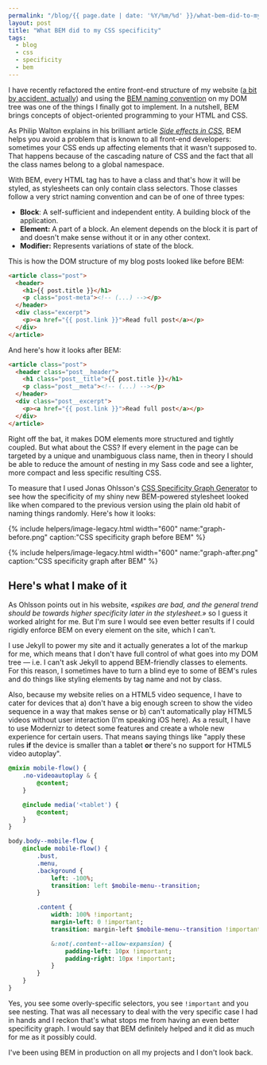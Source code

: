 ```yaml
---
permalink: "/blog/{{ page.date | date: '%Y/%m/%d' }}/what-bem-did-to-my-css-specificity.html"
layout: post
title: "What BEM did to my CSS specificity"
tags:
  - blog
  - css
  - specificity
  - bem
---
```


I have recently refactored the entire front-end structure of my website ([a bit by accident, actually](https://twitter.com/eduardoboucas/status/573609357914603520)) and using the [BEM naming convention](http://csswizardry.com/2013/01/mindbemding-getting-your-head-round-bem-syntax/) on my DOM tree was one of the things I finally got to implement.<!--more-->
In a nutshell, BEM brings concepts of object-oriented programming to your HTML and CSS.

As Philip Walton explains in his brilliant article _[Side effects in CSS](http://philipwalton.com/articles/side-effects-in-css/)_, BEM helps you avoid a problem that is known to all front-end developers: sometimes your CSS ends up affecting elements that it wasn't supposed to. That happens because of the cascading nature of CSS and the fact that all the class names belong to a global namespace.

With BEM, every HTML tag has to have a class and that's how it will be styled, as stylesheets can only contain class selectors. Those classes follow a very strict naming convention and can be of one of three types:

- **Block**: A self-sufficient and independent entity. A building block of the application.
- **Element:** A part of a block. An element depends on the block it is part of and doesn't make sense without it or in any other context.
- **Modifier:** Represents variations of state of the block.

This is how the DOM structure of my blog posts looked like before BEM:

```html
<article class="post">
  <header>
    <h1>{{ post.title }}</h1>
    <p class="post-meta"><!-- (...) --></p>
  </header>
  <div class="excerpt">
    <p><a href="{{ post.link }}">Read full post</a></p>
  </div>
</article>
```

And here's how it looks after BEM:

```html
<article class="post">
  <header class="post__header">
    <h1 class="post__title">{{ post.title }}</h1>
    <p class="post__meta"><!-- (...) --></p>
  </header>
  <div class="post__excerpt">
    <p><a href="{{ post.link }}">Read full post</a></p>
  </div>
</article>
```

Right off the bat, it makes DOM elements more structured and tightly coupled. But what about the CSS? If every element in the page can be targeted by a unique and unambiguous class name, then in theory I should be able to reduce the amount of nesting in my Sass code and see a lighter, more compact and less specific resulting CSS.

To measure that I used Jonas Ohlsson's [CSS Specificity Graph Generator](http://jonassebastianohlsson.com/specificity-graph/) to see how the specificity of my shiny new BEM-powered stylesheet looked like when compared to the previous version using the plain old habit of naming things randomly. Here's how it looks:

{% include helpers/image-legacy.html width="600" name:"graph-before.png" caption:"CSS specificity graph before BEM" %}

{% include helpers/image-legacy.html width="600" name:"graph-after.png" caption:"CSS specificity graph after BEM" %}

## Here's what I make of it

As Ohlsson points out in his website, _«spikes are bad, and the general trend should be towards higher specificity later in the stylesheet.»_ so I guess it worked alright for me. But I'm sure I would see even better results if I could rigidly enforce BEM on every element on the site, which I can't.

I use Jekyll to power my site and it actually generates a lot of the markup for me, which means that I don't have full control of what goes into my DOM tree — i.e. I can't ask Jekyll to append BEM-friendly classes to elements. For this reason, I sometimes have to turn a blind eye to some of BEM's rules and do things like styling elements by tag name and not by class.

Also, because my website relies on a HTML5 video sequence, I have to cater for devices that a) don't have a big enough screen to show the video sequence in a way that makes sense or b) can't automatically play HTML5 videos without user interaction (I'm speaking iOS here). As a result, I have to use Modernizr to detect some features and create a whole new experience for certain users. That means saying things like "apply these rules **if** the device is smaller than a tablet **or** there's no support for HTML5 video autoplay".

```sass
@mixin mobile-flow() {
	.no-videoautoplay & {
		@content;
	}

	@include media('<tablet') {
		@content;
	}
}

body.body--mobile-flow {
	@include mobile-flow() {
		.bust,
		.menu,
		.background {
			left: -100%;
			transition: left $mobile-menu--transition;
		}

		.content {
			width: 100% !important;
			margin-left: 0 !important;
			transition: margin-left $mobile-menu--transition !important;

			&:not(.content--allow-expansion) {
				padding-left: 10px !important;
				padding-right: 10px !important;
			}
		}
	}
}
```

Yes, you see some overly-specific selectors, you see `!important` and you see nesting. That was all necessary to deal with the very specific case I had in hands and I reckon that's what stops me from having an even better specificity graph. I would say that BEM definitely helped and it did as much for me as it possibly could.

I've been using BEM in production on all my projects and I don't look back.<!--tomb-->
